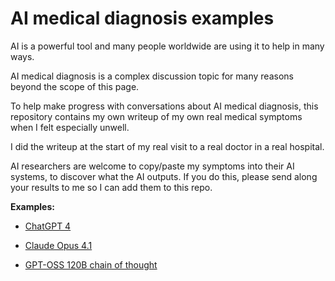# AI medical diagnosis examples

AI is a powerful tool and many people worldwide are using it to help in many ways. 

AI medical diagnosis is a complex discussion topic for many reasons beyond the scope of this page.

To help make progress with conversations about AI medical diagnosis, this repository contains my own writeup of my own real medical symptoms when I felt especially unwell. 

I did the writeup at the start of my real visit to a real doctor in a real hospital.

AI researchers are welcome to copy/paste my symptoms into their AI systems, to discover what the AI outputs. If you do this, please send along your results to me so I can add them to this repo.

**Examples:**

- [ChatGPT 4](chatgpt-4.md)

- [Claude Opus 4.1](claude-opus-4-1.md)

- [GPT-OSS 120B chain of thought](gpt-oss-120b-chain-of-thought.md)
